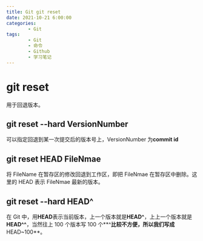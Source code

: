```yaml
---
title: Git git reset
date: 2021-10-21 6:00:00
categories:
        - Git
tags:
        - Git
        - 命令
        - Github
        - 学习笔记
---
```


# git reset

用于回退版本。

## git reset --hard VersionNumber

可以指定回退到某一次提交后的版本号上，VersionNumber 为**commit id**

## git reset HEAD FileNmae

将 FileName 在暂存区的修改回退到工作区，即把 FileNmae 在暂存区中删除。这里的 HEAD 表示 FileNmae 最新的版本。

## git reset --hard HEAD^

在 Git 中，用**HEAD**表示当前版本，上一个版本就是**HEAD^**，上上一个版本就是**HEAD^^**，当然往上 100 个版本写 100 个**^**比较不方便，所以我们写成**HEAD~100**。
